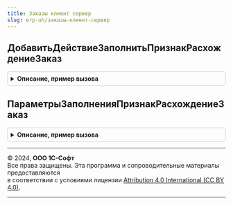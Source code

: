 ```yaml
---
title: Заказы клиент сервер
slug: erp-uh/заказы-клиент-сервер
---
```



## ДобавитьДействиеЗаполнитьПризнакРасхождениеЗаказ
<details style="margin: 1em 0; padding: 0.5em; border: 1px solid #ccc; border-radius: 6px;">

<summary style="font-weight: bold; cursor: pointer;">Описание, пример вызова</summary>

```bsl

// Добавляет действие "ЗаполнитьПризнакРасхождениеЗаказ" в структуру действий
//
// Параметры:
//  СтруктураДействий - Структура - структура действий
//  ПоЗаказам         - Булево    -
//
Процедура ДобавитьДействиеЗаполнитьПризнакРасхождениеЗаказ(СтруктураДействий, ПоЗаказам) Экспорт
```

Пример вызова
```bsl
ЗаказыКлиентСервер.ДобавитьДействиеЗаполнитьПризнакРасхождениеЗаказ(СтруктураДействий, ПоЗаказам) 
```
</details>

## ПараметрыЗаполненияПризнакРасхождениеЗаказ
<details style="margin: 1em 0; padding: 0.5em; border: 1px solid #ccc; border-radius: 6px;">

<summary style="font-weight: bold; cursor: pointer;">Описание, пример вызова</summary>

```bsl

//Возвращает параметры заполнения признака "РасхождениеЗаказ"
//
// Параметры:
//  ПоЗаказам - Булево -
//
// Возвращаемое значение:
//  Структура - содержит:
//               *ПоЗаказам - Булево -
//
Функция ПараметрыЗаполненияПризнакРасхождениеЗаказ(ПоЗаказам) Экспорт
```

Пример вызова
```bsl
Результат = ЗаказыКлиентСервер.ПараметрыЗаполненияПризнакРасхождениеЗаказ(ПоЗаказам) 
```
</details>

---

© 2024, **ООО 1С-Софт**  
Все права защищены. Эта программа и сопроводительные материалы предоставляются  
в соответствии с условиями лицензии [Attribution 4.0 International (CC BY 4.0)](https://creativecommons.org/licenses/by/4.0/legalcode).

---
